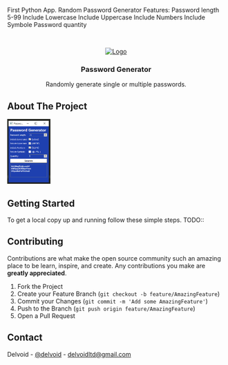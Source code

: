 
First Python App.
Random Password Generator 
Features:
Password length 5-99
Include Lowercase
Include Uppercase
Include Numbers
Include Symbole
Password quantity



<!-- PROJECT LOGO -->
<br />
<p align="center">
  <a href="https://github.com/github_username/repo_name">
    <img src="images/logo.png" alt="Logo" width="80" height="80">
  </a>

  <h3 align="center">Password Generator</h3>

  <p align="center">
    Randomly generate single or multiple passwords.
    <br />
  </p>
</p>



<!-- ABOUT THE PROJECT -->
## About The Project

<img src="images/passgen.png" alt="PassGen" width="100" height="150">


<!-- GETTING STARTED -->
## Getting Started

To get a local copy up and running follow these simple steps.
TODO::


<!-- CONTRIBUTING -->
## Contributing

Contributions are what make the open source community such an amazing place to be learn, inspire, and create. Any contributions you make are **greatly appreciated**.

1. Fork the Project
2. Create your Feature Branch (`git checkout -b feature/AmazingFeature`)
3. Commit your Changes (`git commit -m 'Add some AmazingFeature'`)
4. Push to the Branch (`git push origin feature/AmazingFeature`)
5. Open a Pull Request



<!-- CONTACT -->
## Contact

Delvoid - [@delvoid](https://twitter.com/delvoid) - delvoidltd@gmail.com
